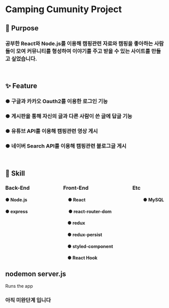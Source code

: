 # Camping Cumunity Project

## :dart: Purpose
### 공부한 React와 Node.js를 이용해 캠핑관련 자료와 캠핑을 좋아하는 사람들이 모여 커뮤니티를 형성하여 이야기를 주고 받을 수 있는 사이트를 만들고 싶었습니다.
<br/>

## :sparkles: Feature
### ● 구글과 카카오 Oauth2를 이용한 로그인 기능
### ● 게시판을 통해 자신의 글과 다른 사람이 쓴 글에 답글 기능
### ● 유튜브 API를 이용해 캠핑관련 영상 게시
### ● 네이버 Search API를 이용해 캠핑관련 블로그글 게시
<br/>

## :pushpin: Skill
### Back-End      &nbsp;&nbsp;Front-End        &nbsp;&nbsp;Etc
#### ● Node.js        &nbsp;&nbsp;&nbsp;&nbsp;&nbsp;● React             ● MySQL<br/>
#### ● express        &nbsp;&nbsp;&nbsp;&nbsp;&nbsp;● react-router-dom<br/>
####               ● redux<br/>
####               ● redux-persist<br/>
####               ● styled-component<br/>
####               ● React Hook<br/>
## nodemon server.js

  Runs the app

### 아직 미완단계 입니다